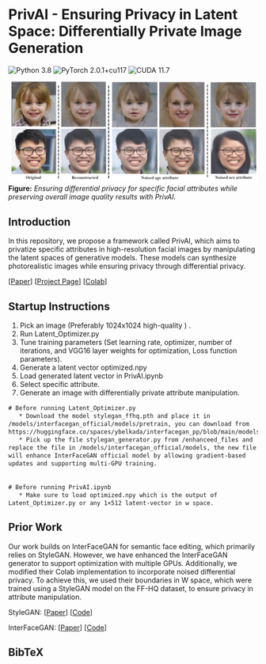 # PrivAI - Ensuring Privacy in Latent Space: Differentially Private Image Generation

![Python 3.8](https://img.shields.io/badge/python-3.8-green.svg?style=plastic)
![PyTorch 2.0.1+cu117](https://img.shields.io/badge/pytorch-2.0.1%2Bcu117-green.svg?style=plastic)
![CUDA 11.7](https://img.shields.io/badge/cuda-11.7-green.svg?style=plastic)

![image](./docs/image1.jpg)
**Figure:** *Ensuring differential privacy for specific facial attributes while preserving overall image quality results with PrivAI.*

## Introduction
In this repository, we propose a framework called PrivAI, which aims to privatize specific attributes in high-resolution facial images by manipulating the latent spaces of generative models. These models can synthesize photorealistic images while ensuring privacy through differential privacy.

[[Paper](https://arxiv.org/)]
[[Project Page](https://github.com/jamelof23/PrivAI)]
[[Colab](https://colab.research.google.com/github/jamelof23/PrivAI/blob/main/docs/PrivAI.ipynb)]

## Startup Instructions

1) Pick an image (Preferably 1024x1024 high-quality ) .
2) Run Latent_Optimizer.py
3) Tune training parameters (Set learning rate, optimizer, number of iterations, and VGG16 layer weights for optimization, Loss function parameters).
4) Generate a latent vector optimized.npy
5) Load generated latent vector in PrivAI.ipynb
6) Select specific attribute.
7) Generate an image with differentially private attribute manipulation.
   
```
# Before running Latent_Optimizer.py
   * Download the model stylegan_ffhq.pth and place it in /models/interfacegan_official/models/pretrain, you can download from https://huggingface.co/spaces/ybelkada/interfacegan_pp/blob/main/models/pretrain/stylegan_ffhq.pth
   * Pick up the file stylegan_generator.py from /enhanceed_files and replace the file in /models/interfacegan_official/models, the new file will enhance InterFaceGAN official model by allowing gradient-based updates and supporting multi-GPU training.


# Before running PrivAI.ipynb
   * Make sure to load optimized.npy which is the output of Latent_Optimizer.py or any 1×512 latent-vector in w space.
```

## Prior Work

Our work builds on InterFaceGAN for semantic face editing, which primarily relies on StyleGAN. However, we have enhanced the InterFaceGAN generator to support optimization with multiple GPUs. Additionally, we modified their Colab implementation to incorporate noised differential privacy. To achieve this, we used their boundaries in W space, which were trained using a StyleGAN model on the FF-HQ dataset, to ensure privacy in attribute manipulation.

StyleGAN:
  [[Paper](https://arxiv.org/pdf/1812.04948.pdf)]
  [[Code](https://github.com/NVlabs/stylegan)]
  
InterFaceGAN:
  [[Paper](https://arxiv.org/pdf/2005.09635)]
  [[Code](https://github.com/genforce/interfacegan)]



  ## BibTeX

